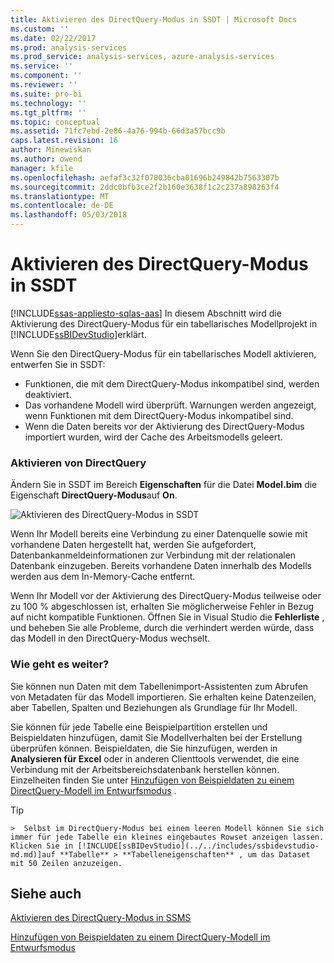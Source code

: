 ```yaml
---
title: Aktivieren des DirectQuery-Modus in SSDT | Microsoft Docs
ms.custom: ''
ms.date: 02/22/2017
ms.prod: analysis-services
ms.prod_service: analysis-services, azure-analysis-services
ms.service: ''
ms.component: ''
ms.reviewer: ''
ms.suite: pro-bi
ms.technology: ''
ms.tgt_pltfrm: ''
ms.topic: conceptual
ms.assetid: 71fc7ebd-2e86-4a76-994b-66d3a57bcc9b
caps.latest.revision: 16
author: Minewiskan
ms.author: owend
manager: kfile
ms.openlocfilehash: aefaf3c32f070036cba01696b249842b7563307b
ms.sourcegitcommit: 2ddc0bfb3ce2f2b160e3638f1c2c237a898263f4
ms.translationtype: MT
ms.contentlocale: de-DE
ms.lasthandoff: 05/03/2018
---
```

# <a name="enable-directquery-mode-in-ssdt"></a>Aktivieren des DirectQuery-Modus in SSDT
[!INCLUDE[ssas-appliesto-sqlas-aas](../../includes/ssas-appliesto-sqlas-aas.md)]
In diesem Abschnitt wird die Aktivierung des DirectQuery-Modus für ein tabellarisches Modellprojekt in [!INCLUDE[ssBIDevStudio](../../includes/ssbidevstudio-md.md)]erklärt.  
  
Wenn Sie den DirectQuery-Modus für ein tabellarisches Modell aktivieren, entwerfen Sie in SSDT:
-   Funktionen, die mit dem DirectQuery-Modus inkompatibel sind, werden deaktiviert.  
-   Das vorhandene Modell wird überprüft. Warnungen werden angezeigt, wenn Funktionen mit dem DirectQuery-Modus inkompatibel sind.  
-   Wenn die Daten bereits vor der Aktivierung des DirectQuery-Modus importiert wurden, wird der Cache des Arbeitsmodells geleert.  
  
### <a name="enable-directquery"></a>Aktivieren von DirectQuery  
  
Ändern Sie in SSDT im Bereich **Eigenschaften** für die Datei **Model.bim** die Eigenschaft **DirectQuery-Modus**auf **On**.  

![Aktivieren des DirectQuery-Modus in SSDT](../../analysis-services/tabular-models/media/enable-directquery-mode-in-ssdt.png)
  
Wenn Ihr Modell bereits eine Verbindung zu einer Datenquelle sowie mit vorhandene Daten hergestellt hat, werden Sie aufgefordert, Datenbankanmeldeinformationen zur Verbindung mit der relationalen Datenbank einzugeben. Bereits vorhandene Daten innerhalb des Modells werden aus dem In-Memory-Cache entfernt.  
  
Wenn Ihr Modell vor der Aktivierung des DirectQuery-Modus teilweise oder zu 100 % abgeschlossen ist, erhalten Sie möglicherweise Fehler in Bezug auf nicht kompatible Funktionen. Öffnen Sie in Visual Studio die **Fehlerliste** , und beheben Sie alle Probleme, durch die verhindert werden würde, dass das Modell in den DirectQuery-Modus wechselt.  


### <a name="whats-next"></a>Wie geht es weiter? 
Sie können nun Daten mit dem Tabellenimport-Assistenten zum Abrufen von Metadaten für das Modell importieren. Sie erhalten keine Datenzeilen, aber Tabellen, Spalten und Beziehungen als Grundlage für Ihr Modell. 

Sie können für jede Tabelle eine Beispielpartition erstellen und Beispieldaten hinzufügen, damit Sie Modellverhalten bei der Erstellung überprüfen können. Beispieldaten, die Sie hinzufügen, werden in **Analysieren für Excel** oder in anderen Clienttools verwendet, die eine Verbindung mit der Arbeitsbereichsdatenbank herstellen können. Einzelheiten finden Sie unter [Hinzufügen von Beispieldaten zu einem DirectQuery-Modell im Entwurfsmodus](../../analysis-services/tabular-models/add-sample-data-to-a-directquery-model-in-design-mode.md) .  
  
> [!TIP]  
    >  Selbst im DirectQuery-Modus bei einem leeren Modell können Sie sich immer für jede Tabelle ein kleines eingebautes Rowset anzeigen lassen. Klicken Sie in [!INCLUDE[ssBIDevStudio](../../includes/ssbidevstudio-md.md)]auf **Tabelle** > **Tabelleneigenschaften** , um das Dataset mit 50 Zeilen anzuzeigen.  
  
  
## <a name="see-also"></a>Siehe auch  
[Aktivieren des DirectQuery-Modus in SSMS](../../analysis-services/tabular-models/enable-directquery-mode-in-ssms.md)

[Hinzufügen von Beispieldaten zu einem DirectQuery-Modell im Entwurfsmodus](../../analysis-services/tabular-models/add-sample-data-to-a-directquery-model-in-design-mode.md)
  
